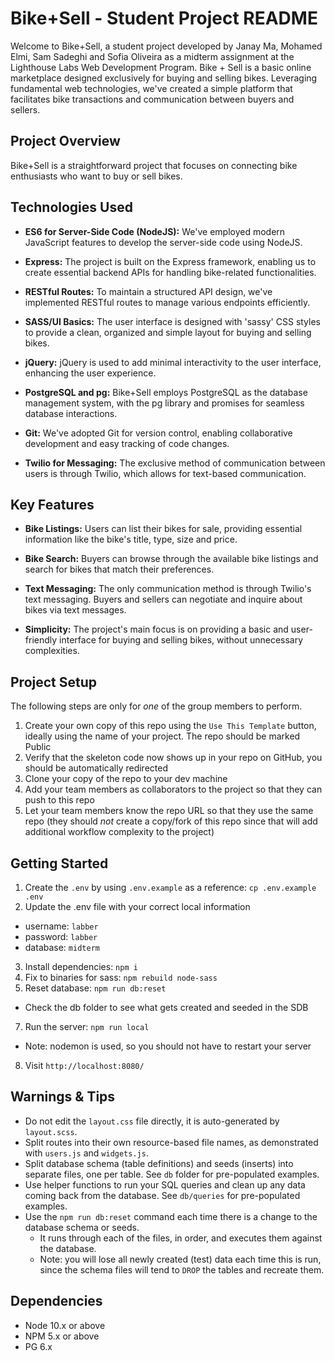 # Bike+Sell - Student Project README

Welcome to Bike+Sell, a student project developed by Janay Ma, Mohamed Elmi, Sam Sadeghi and Sofia Oliveira as a midterm assignment at the Lighthouse Labs Web Development Program.
Bike + Sell is a basic online marketplace designed exclusively for buying and selling bikes. Leveraging fundamental web technologies, we've created a simple platform that facilitates bike transactions and communication between buyers and sellers.

## Project Overview

Bike+Sell is a straightforward project that focuses on connecting bike enthusiasts who want to buy or sell bikes.

## Technologies Used

- **ES6 for Server-Side Code (NodeJS):** We've employed modern JavaScript features to develop the server-side code using NodeJS.

- **Express:** The project is built on the Express framework, enabling us to create essential backend APIs for handling bike-related functionalities.

- **RESTful Routes:** To maintain a structured API design, we've implemented RESTful routes to manage various endpoints efficiently.

- **SASS/UI Basics:** The user interface is designed with 'sassy' CSS styles to provide a clean, organized and simple layout for buying and selling bikes.

- **jQuery:** jQuery is used to add minimal interactivity to the user interface, enhancing the user experience.

- **PostgreSQL and pg:** Bike+Sell employs PostgreSQL as the database management system, with the pg library and promises for seamless database interactions.

- **Git:** We've adopted Git for version control, enabling collaborative development and easy tracking of code changes.

- **Twilio for Messaging:** The exclusive method of communication between users is through Twilio, which allows for text-based communication.

## Key Features

- **Bike Listings:** Users can list their bikes for sale, providing essential information like the bike's title, type, size and price.

- **Bike Search:** Buyers can browse through the available bike listings and search for bikes that match their preferences.

- **Text Messaging:** The only communication method is through Twilio's text messaging. Buyers and sellers can negotiate and inquire about bikes via text messages.

- **Simplicity:** The project's main focus is on providing a basic and user-friendly interface for buying and selling bikes, without unnecessary complexities.


## Project Setup

The following steps are only for _one_ of the group members to perform.

1. Create your own copy of this repo using the `Use This Template` button, ideally using the name of your project. The repo should be marked Public
2. Verify that the skeleton code now shows up in your repo on GitHub, you should be automatically redirected
3. Clone your copy of the repo to your dev machine
4. Add your team members as collaborators to the project so that they can push to this repo
5. Let your team members know the repo URL so that they use the same repo (they should _not_ create a copy/fork of this repo since that will add additional workflow complexity to the project)


## Getting Started

1. Create the `.env` by using `.env.example` as a reference: `cp .env.example .env`
2. Update the .env file with your correct local information 
  - username: `labber` 
  - password: `labber` 
  - database: `midterm`
3. Install dependencies: `npm i`
4. Fix to binaries for sass: `npm rebuild node-sass`
5. Reset database: `npm run db:reset`
  - Check the db folder to see what gets created and seeded in the SDB
7. Run the server: `npm run local`
  - Note: nodemon is used, so you should not have to restart your server
8. Visit `http://localhost:8080/`

## Warnings & Tips

- Do not edit the `layout.css` file directly, it is auto-generated by `layout.scss`.
- Split routes into their own resource-based file names, as demonstrated with `users.js` and `widgets.js`.
- Split database schema (table definitions) and seeds (inserts) into separate files, one per table. See `db` folder for pre-populated examples. 
- Use helper functions to run your SQL queries and clean up any data coming back from the database. See `db/queries` for pre-populated examples.
- Use the `npm run db:reset` command each time there is a change to the database schema or seeds. 
  - It runs through each of the files, in order, and executes them against the database. 
  - Note: you will lose all newly created (test) data each time this is run, since the schema files will tend to `DROP` the tables and recreate them.

## Dependencies

- Node 10.x or above
- NPM 5.x or above
- PG 6.x
